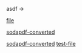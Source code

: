asdf ->

<question source="labguidepage004DQ4I7ZkS" />

<inject key="azureaduseremail" cloudname="AZURE" enableCopy="true" enableClickToPaste="false" defaultValue="default-val"/>

[file](https://docs-api-qa.cloudlabs.ai/repos/raw.githubusercontent.com/Rabin-spektra/Demo-Repo/main/196993496zpeJ/files/file.txt)

[sodapdf-converted](https://docs-api-qa.cloudlabs.ai/repos/raw.githubusercontent.com/Rabin-spektra/Demo-Repo/main/196993496zpeJ/files/sodapdf-converted.pdf)

[sodapdf-converted](https://docs-api-qa.cloudlabs.ai/repos/raw.githubusercontent.com/Rabin-spektra/Demo-Repo/main/196993496zpeJ/files/sodapdf-converted.pdf)
[test-file](https://docs-api-qa.cloudlabs.ai/repos/raw.githubusercontent.com/Rabin-spektra/Demo-Repo/main/196993496zpeJ/files/test-file.txt)